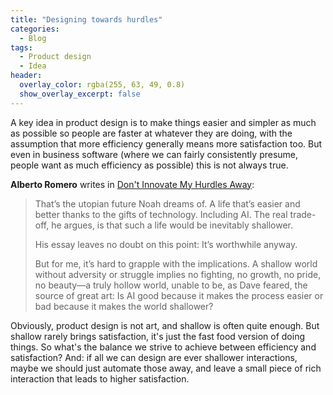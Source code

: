 ```yaml
---
title: "Designing towards hurdles"
categories:
  - Blog 
tags:
  - Product design
  - Idea
header:
  overlay_color: rgba(255, 63, 49, 0.8)
  show_overlay_excerpt: false
---
```


A key idea in product design is to make things easier and simpler as much as possible so people are faster at whatever they are doing, with the assumption that more efficiency generally means more satisfaction too. But even in business software (where we can fairly consistently presume, people want as much efficiency as possible) this is not always true.

**Alberto Romero** writes in [Don't Innovate My Hurdles Away](https://www.thealgorithmicbridge.com/p/dont-innovate-my-hurdles-away):

> That’s the utopian future Noah dreams of. A life that’s easier and better thanks to the gifts of technology. Including AI. The real trade-off, he argues, is that such a life would be inevitably shallower.
> 
> His essay leaves no doubt on this point: It’s worthwhile anyway.
> 
> But for me, it’s hard to grapple with the implications. A shallow world without adversity or struggle implies no fighting, no growth, no pride, no beauty—a truly hollow world, unable to be, as Dave feared, the source of great art: Is AI good because it makes the process easier or bad because it makes the world shallower?

Obviously, product design is not art, and shallow is often quite enough. But shallow rarely brings satisfaction, it's just the fast food version of doing things. So what's the balance we strive to achieve between efficiency and satisfaction? And: if all we can design are ever shallower interactions, maybe we should just automate those away, and leave a small piece of rich interaction that leads to higher satisfaction.
